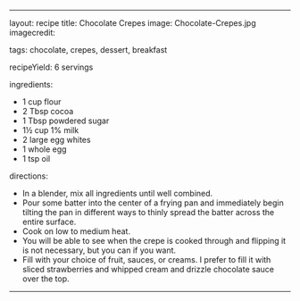 ---

layout: recipe
title: Chocolate Crepes
image: Chocolate-Crepes.jpg
imagecredit:

tags: chocolate, crepes, dessert, breakfast

recipeYield: 6 servings

ingredients: 
- 1 cup flour
- 2 Tbsp cocoa
- 1 Tbsp powdered sugar
- 1½ cup 1% milk
- 2 large egg whites
- 1 whole egg
- 1 tsp oil

directions:
- In a blender, mix all ingredients until well combined.
- Pour some batter into the center of a frying pan and immediately begin tilting the pan in different ways to thinly spread the batter across the entire surface. 
- Cook on low to medium heat. 
- You will be able to see when the crepe is cooked through and flipping it is not necessary, but you can if you want. 
- Fill with your choice of fruit, sauces, or creams. I prefer to fill it with sliced strawberries and whipped cream and drizzle chocolate sauce over the top. 

---